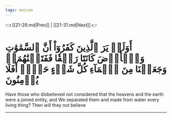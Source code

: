 ```yaml
---
tags: meccan
---
```


👈 [[21-29.md|Prev]] | [[21-31.md|Next]] 👉

# أَوَلَمۡ يَرَ ٱلَّذِينَ كَفَرُوٓاْ أَنَّ ٱلسَّمَٰوَٰتِ وَٱلۡأَرۡضَ كَانَتَا رَتۡقٗا فَفَتَقۡنَٰهُمَاۖ وَجَعَلۡنَا مِنَ ٱلۡمَآءِ كُلَّ شَيۡءٍ حَيٍّۚ أَفَلَا يُؤۡمِنُونَ

Have those who disbelieved not considered that the heavens and the earth were a joined entity, and We separated them and made from water every living thing? Then will they not believe

---

